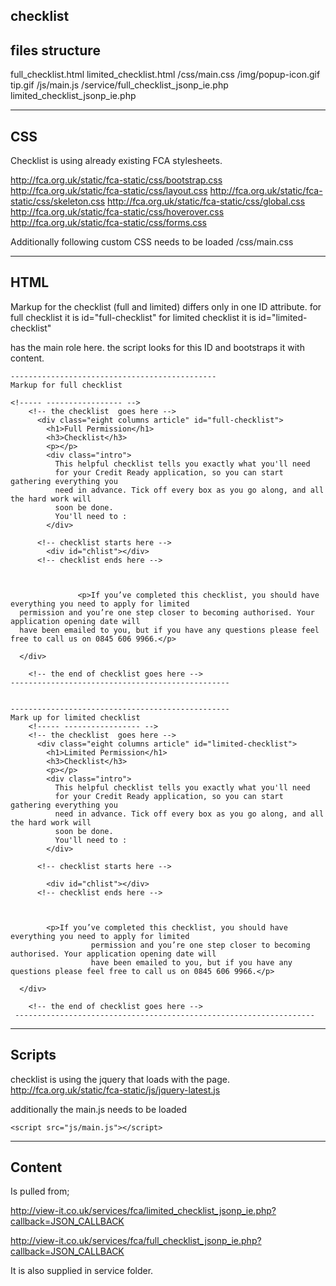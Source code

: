 
checklist
------------
files structure
------------

full_checklist.html
limited_checklist.html
					 /css/main.css
					 /img/popup-icon.gif
					 	  tip.gif
					 /js/main.js
           /service/full_checklist_jsonp_ie.php
                    limited_checklist_jsonp_ie.php



---------
CSS
-------------
Checklist is using already existing FCA stylesheets.

   http://fca.org.uk/static/fca-static/css/bootstrap.css
   http://fca.org.uk/static/fca-static/css/layout.css
   http://fca.org.uk/static/fca-static/css/skeleton.css
   http://fca.org.uk/static/fca-static/css/global.css
   http://fca.org.uk/static/fca-static/css/hoverover.css
   http://fca.org.uk/static/fca-static/css/forms.css

Additionally following custom CSS needs to be loaded 
  /css/main.css 

------------
 HTML
-----------

Markup for the checklist (full and limited) differs only in one ID attribute. 
for full checklist it is id="full-checklist"
for limited checklist it is id="limited-checklist"
<div id="chlist"></div> has the main role here. the script looks for this ID and bootstraps it with content.

	----------------------------------------------
	Markup for full checklist

 	<!----- ----------------- -->
        <!-- the checklist  goes here -->
          <div class="eight columns article" id="full-checklist">
            <h1>Full Permission</h1>
            <h3>Checklist</h3>
            <p></p>
            <div class="intro">
              This helpful checklist tells you exactly what you'll need
              for your Credit Ready application, so you can start gathering everything you
              need in advance. Tick off every box as you go along, and all the hard work will
              soon be done.
              You'll need to :
            </div>

          <!-- checklist starts here -->
            <div id="chlist"></div>
          <!-- checklist ends here -->
            


                   <p>If you’ve completed this checklist, you should have everything you need to apply for limited
      permission and you’re one step closer to becoming authorised. Your application opening date will
      have been emailed to you, but if you have any questions please feel free to call us on 0845 606 9966.</p>

      </div>
        
        <!-- the end of checklist goes here -->
	-------------------------------------------------

	
	-------------------------------------------------
	Mark up for limited checklist
        <!----- ----------------- -->
        <!-- the checklist  goes here -->
          <div class="eight columns article" id="limited-checklist">
            <h1>Limited Permission</h1>
            <h3>Checklist</h3>
            <p></p>
            <div class="intro">
              This helpful checklist tells you exactly what you'll need
              for your Credit Ready application, so you can start gathering everything you
              need in advance. Tick off every box as you go along, and all the hard work will
              soon be done.
              You'll need to :
            </div>

          <!-- checklist starts here -->

            <div id="chlist"></div>
          <!-- checklist ends here -->
            


            <p>If you’ve completed this checklist, you should have everything you need to apply for limited
                      permission and you’re one step closer to becoming authorised. Your application opening date will
                      have been emailed to you, but if you have any questions please feel free to call us on 0845 606 9966.</p>

      </div>
        
        <!-- the end of checklist goes here -->
     -------------------------------------------------------------------


---------
Scripts
----------

checklist is using the jquery that loads with the page.
http://fca.org.uk/static/fca-static/js/jquery-latest.js

additionally the main.js needs to be loaded

    <script src="js/main.js"></script>


--------
Content
----------

Is pulled from;

http://view-it.co.uk/services/fca/limited_checklist_jsonp_ie.php?callback=JSON_CALLBACK

http://view-it.co.uk/services/fca/full_checklist_jsonp_ie.php?callback=JSON_CALLBACK


It is also supplied in service folder.

